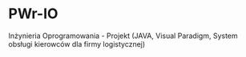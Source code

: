 # PWr-IO
Inżynieria Oprogramowania - Projekt (JAVA, Visual Paradigm, System obsługi kierowców dla firmy logistycznej)
